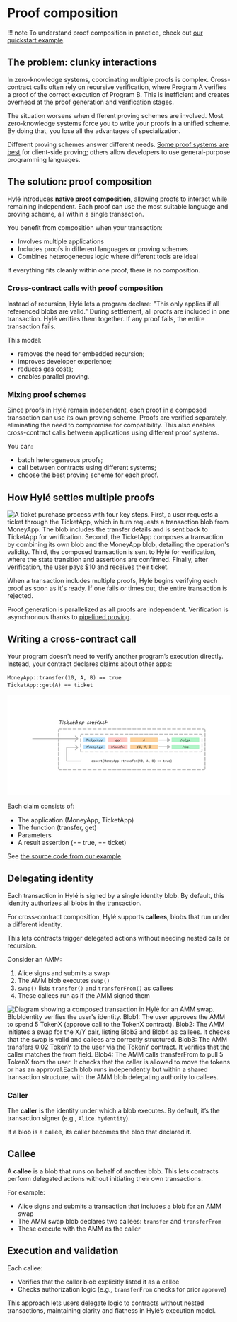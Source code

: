# Proof composition

!!! note
    To understand proof composition in practice, check out [our quickstart example](../quickstart/example/proof-composition.md).

## The problem: clunky interactions

In zero-knowledge systems, coordinating multiple proofs is complex. Cross-contract calls often rely on recursive verification, where Program A verifies a proof of the correct execution of Program B. This is inefficient and creates overhead at the proof generation and verification stages.

The situation worsens when different proving schemes are involved. Most zero-knowledge systems force you to write your proofs in a unified scheme. By doing that, you lose all the advantages of specialization.

Different proving schemes answer different needs. [Some proof systems are best](./proof-generation.md) for client-side proving; others allow developers to use general-purpose programming languages.

## The solution: proof composition

Hylé introduces **native proof composition**, allowing proofs to interact while remaining independent. Each proof can use the most suitable language and proving scheme, all within a single transaction.

You benefit from composition when your transaction:

- Involves multiple applications
- Includes proofs in different languages or proving schemes
- Combines heterogeneous logic where different tools are ideal

If everything fits cleanly within one proof, there is no composition.

### Cross-contract calls with proof composition

Instead of recursion, Hylé lets a program declare: "This only applies if all referenced blobs are valid." During settlement, all proofs are included in one transaction. Hylé verifies them together. If any proof fails, the entire transaction fails.

This model:

- removes the need for embedded recursion;
- improves developer experience;
- reduces gas costs;
- enables parallel proving.

### Mixing proof schemes

Since proofs in Hylé remain independent, each proof in a composed transaction can use its own proving scheme. Proofs are verified separately, eliminating the need to compromise for compatibility. This also enables cross-contract calls between applications using different proof systems.

You can:

- batch heterogeneous proofs;
- call between contracts using different systems;
- choose the best proving scheme for each proof.

## How Hylé settles multiple proofs

![A ticket purchase process with four key steps. First, a user requests a ticket through the TicketApp, which in turn requests a transaction blob from MoneyApp. The blob includes the transfer details and is sent back to TicketApp for verification. Second, the TicketApp composes a transaction by combining its own blob and the MoneyApp blob, detailing the operation's validity. Third, the composed transaction is sent to Hylé for verification, where the state transition and assertions are confirmed. Finally, after verification, the user pays $10 and receives their ticket.](../assets/img/proof-composition-flow.jpg)

When a transaction includes multiple proofs, Hylé begins verifying each proof as soon as it's ready. If one fails or times out, the entire transaction is rejected.

Proof generation is parallelized as all proofs are independent. Verification is asynchronous thanks to [pipelined proving](./pipelined-proving.md).

## Writing a cross-contract call

Your program doesn't need to verify another program’s execution directly. Instead, your contract declares claims about other apps:

```md
MoneyApp::transfer(10, A, B) == true
TicketApp::get(A) == ticket
```

![An example of a blob with two transactions. For App A, the function called is get for a parameter A, and leads to a ticket. For App B, the function is a transfer of 10 from A to B and has the result true.](../assets/img/proof-composition-blob.jpg)

Each claim consists of:

- The application (MoneyApp, TicketApp)
- The function (transfer, get)
- Parameters
- A result assertion (== true, == ticket)

See [the source code from our example](https://github.com/Hyle-org/examples/blob/492501ebe6caad8a0fbe3f286f0f51f0ddca537c/ticket-app/contract/src/lib.rs#L44-L66).

## Delegating identity

Each transaction in Hylé is signed by a single identity blob. By default, this identity authorizes all blobs in the transaction.

For cross-contract composition, Hylé supports **callees**, blobs that run under a different identity.

This lets contracts trigger delegated actions without needing nested calls or recursion.

Consider an AMM:

1. Alice signs and submits a swap
1. The AMM blob executes `swap()`
1. `swap()` lists `transfer()` and `transferFrom()` as callees
1. These callees run as if the AMM signed them
 
![Diagram showing a composed transaction in Hylé for an AMM swap. BlobIdentity verifies the user's identity. Blob1: The user approves the AMM to spend 5 TokenX (approve call to the TokenX contract). Blob2: The AMM initiates a swap for the X/Y pair, listing Blob3 and Blob4 as callees. It checks that the swap is valid and callees are correctly structured. Blob3: The AMM transfers 0.02 TokenY to the user via the TokenY contract. It verifies that the caller matches the from field. Blob4: The AMM calls transferFrom to pull 5 TokenX from the user. It checks that the caller is allowed to move the tokens or has an approval.Each blob runs independently but within a shared transaction structure, with the AMM blob delegating authority to callees.](../assets/img/amm.jpg)

### Caller

The **caller** is the identity under which a blob executes. By default, it’s the transaction signer (e.g., `Alice.hydentity`).

If a blob is a callee, its caller becomes the blob that declared it.

## Callee

A **callee** is a blob that runs on behalf of another blob. This lets contracts perform delegated actions without initiating their own transactions.

For example:

- Alice signs and submits a transaction that includes a blob for an AMM swap
- The AMM swap blob declares two callees: `transfer` and `transferFrom`
- These execute with the AMM as the caller

## Execution and validation

Each callee:

- Verifies that the caller blob explicitly listed it as a callee
- Checks authorization logic (e.g., `transferFrom` checks for prior `approve`)

This approach lets users delegate logic to contracts without nested transactions, maintaining clarity and flatness in Hylé’s execution model.
